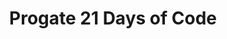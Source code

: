 ---
layout:   certificate
title:    "Progate 21 Days of Code"
slug:     progate-21daysofcode
category: progate
issuer:   "Progate Indonesia"
---